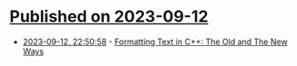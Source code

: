 # [Published on 2023-09-12](index.md)

* [2023-09-12, 22:50:58](https://lobste.rs/s/b8zevg/formatting_text_c_old_new_ways) - [Formatting Text in C++: The Old and The New Ways](https://mariusbancila.ro/blog/2023/09/12/formatting-text-in-c-the-old-and-the-new-ways/)
